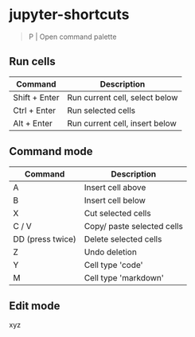 # jupyter-shortcuts

> P | Open command palette

## Run cells
| Command       | Description                    |
|---------------|--------------------------------|
| Shift + Enter | Run current cell, select below |
| Ctrl + Enter  | Run selected cells             |
| Alt + Enter   | Run current cell, insert below |


## Command mode
| Command          | Description                |
|------------------|----------------------------|
| A                | Insert cell above          |
| B                | Insert cell below          |
| X                | Cut selected cells         |
| C / V            | Copy/ paste selected cells |
| DD (press twice) | Delete selected cells      |
| Z                | Undo deletion              |
| Y                | Cell type 'code'           |
| M                | Cell type 'markdown'       |

## Edit mode
xyz
